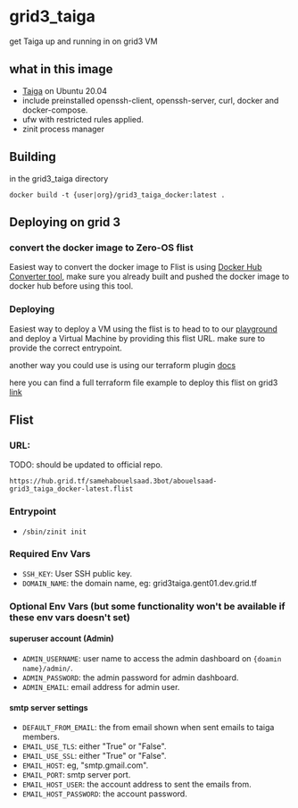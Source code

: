 # grid3_taiga

get Taiga up and running in on grid3 VM

## what in this image
- [Taiga](https://www.taiga.io/) on Ubuntu 20.04
- include preinstalled openssh-client, openssh-server, curl, docker and docker-compose.
- ufw with restricted rules applied.
- zinit process manager

## Building

in the grid3_taiga directory

`docker build -t {user|org}/grid3_taiga_docker:latest .`

## Deploying on grid 3

### convert the docker image to Zero-OS flist
Easiest way to convert the docker image to Flist is using [Docker Hub Converter tool](https://hub.grid.tf/docker-convert), make sure you already built and pushed the docker image to docker hub before using this tool.

### Deploying
Easiest way to deploy a VM using the flist is to head to to our [playground](https://play.grid.tf) and deploy a Virtual Machine by providing this flist URL.
make sure to provide the correct entrypoint.

another way you could use is using our terraform plugin [docs](https://github.com/threefoldtech/terraform-provider-grid)

here you can find a full terraform file example to deploy this flist on grid3 [link](https://github.com/threefoldtech/terraform-provider-grid/tree/development/examples/resources) 

## Flist
### URL:
TODO: should be updated to official repo.
```
https://hub.grid.tf/samehabouelsaad.3bot/abouelsaad-grid3_taiga_docker-latest.flist
```

### Entrypoint
- `/sbin/zinit init`


### Required Env Vars
- `SSH_KEY`: User SSH public key.
- `DOMAIN_NAME`: the domain name, eg: grid3taiga.gent01.dev.grid.tf

### Optional Env Vars (but some functionality won't be available if these env vars doesn't set)

#### superuser account (Admin)
- `ADMIN_USERNAME`: user name to access the admin dashboard on `{doamin name}/admin/`.
- `ADMIN_PASSWORD`: the admin password for admin dashboard.
- `ADMIN_EMAIL`: email address for admin user.

#### smtp server settings
- `DEFAULT_FROM_EMAIL`: the from email shown when sent emails to taiga members.
- `EMAIL_USE_TLS`: either "True" or "False".
- `EMAIL_USE_SSL`: either "True" or "False".
- `EMAIL_HOST`: eg, "smtp.gmail.com".
- `EMAIL_PORT`: smtp server port.
- `EMAIL_HOST_USER`: the account address to sent the emails from.
- `EMAIL_HOST_PASSWORD`: the account password.
